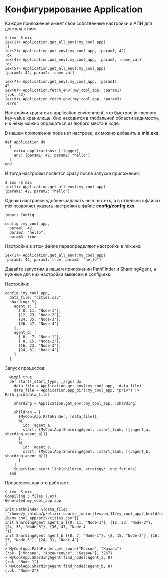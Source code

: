# Конфигурирование Application

Каждое приложение имеет свои собственные настройки и АПИ для доступа к ним.

```
$ iex -S mix
iex(1)> Application.get_all_env(:my_cool_app)
[]
iex(2)> Application.put_env(:my_cool_app, :param1, 42)
:ok
iex(4)> Application.put_env(:my_cool_app, :param2, :some_val)
:ok
iex(5)> Application.get_all_env(:my_cool_app)
[param1: 42, param2: :some_val]

iex(7)> Application.get_env(:my_cool_app, :param1)
42
iex(8)> Application.fetch_env(:my_cool_app, :param1)
{:ok, 42}
iex(9)> Application.fetch_env(:my_cool_app, :param3)
:error
```

Настройки хранятся в application environment, это быстрое in-memory key-value хранилище. Оно находится в глобальной области видимости, и к нему можно обращаться из любого места в коде.

В нашем приложении пока нет настроек, их можно добавить в **mix.exs**:
```
def application do
  [
    extra_applications: [:logger],
    env: [param1: 42, param2: "hello"]
  ]
end
```

И тогда настройки появятся сразу после запуска приложения:
```
$ iex -S mix
iex(1)> Application.get_all_env(:my_cool_app)
[param1: 42, param2: "hello"]
```

Однако настройки удобнее задавать не в mix.exs, а в отдельных файлах. mix позволяет указать настройки в файле **config/config.exs**:

```
import Config

config :my_cool_app,
  param1: 42,
  param2: "hello",
  param3: true
```

Настройки в этом файле переопределяют настройки в mix.exs:
```
iex(1)> Application.get_all_env(:my_cool_app)
[param1: 42, param3: true, param2: "hello"]
```

Давайте запустим в нашем приложении PathFinder и ShardingAgent, а нужные для них настройки вынесем в config.exs.

Настройки:
```
config :my_cool_app,
  data_file: "cities.csv",
  sharding: %{
    agent_a: [
      { 0, 11, "Node-1"},
      {12, 23, "Node-2"},
      {24, 35, "Node-3"},
      {36, 47, "Node-4"}
    ],
    agent_b: [
      { 0,  7, "Node-1"},
      { 8, 15, "Node-2"},
      {16, 23, "Node-3"},
      {24, 31, "Node-4"}
    ]
  }
```

Запуск процессов:
```
  @impl true
  def start(_start_type, _args) do
    data_file = Application.get_env(:my_cool_app, :data_file)
    data_file = Application.app_dir(:my_cool_app, "priv") |> Path.join(data_file)

    sharding = Application.get_env(:my_cool_app, :sharding)

    children = [
      {MyCoolApp.PathFinder, [data_file]},
      %{
        id: :agent_a,
        start: {MyCoolApp.ShardingAgent, :start_link, [{:agent_a, sharding.agent_a}]}
      },
      %{
        id: :agent_b,
        start: {MyCoolApp.ShardingAgent, :start_link, [{:agent_b, sharding.agent_b}]}
      }
    ]
    Supervisor.start_link(children, strategy: :one_for_one)
  end
```

Проверяем, как это работает:

```
$ iex -S mix
Compiling 3 files (.ex)
Generated my_cool_app app

init PathFinder %{data_file: ["/home/y_zhloba/p/elixir_course_junior/lesson_11/my_cool_app/_build/dev/l
ib/my_cool_app/priv/cities.csv"]}
init ShardingAgent agent_a [{0, 11, "Node-1"}, {12, 23, "Node-2"}, {24, 35, "Node-3"}, {36, 47, "Node-4
"}]
init ShardingAgent agent_b [{0, 7, "Node-1"}, {8, 15, "Node-2"}, {16, 23, "Node-3"}, {24, 31, "Node-4"}
]
> MyCoolApp.PathFinder.get_route("Москва", "Казань")
{:ok, ["Москва", "Архангельск", "Казань"], 3267}
> MyCoolApp.ShardingAgent.find_node(:agent_a, 8)
{:ok, "Node-1"}
> MyCoolApp.ShardingAgent.find_node(:agent_b, 8)
{:ok, "Node-2"}
```

